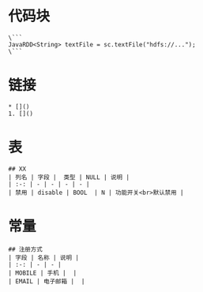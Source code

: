
# 代码块
```
\```
JavaRDD<String> textFile = sc.textFile("hdfs://...");
\```
```

# 链接
```
* []()
1. []()
```

# 表
```
## XX
| 列名 | 字段 |  类型 | NULL | 说明 |
| :-: | - | - | - | - |
| 禁用 | disable | BOOL  | N | 功能开关<br>默认禁用 |
```

# 常量
```
## 注册方式
| 字段 | 名称 | 说明 |
| :-: | - | - |
| MOBILE | 手机 |  |
| EMAIL | 电子邮箱 |  |
```

